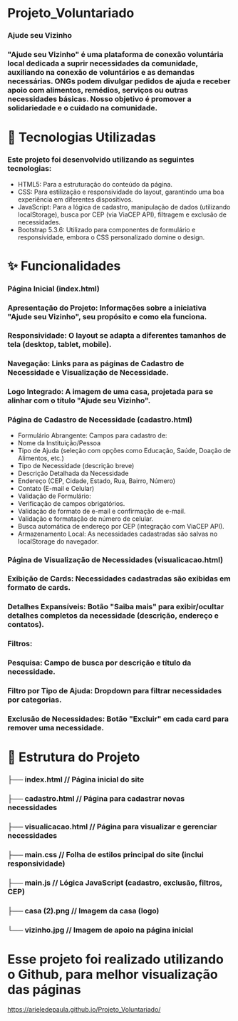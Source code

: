 # Projeto_Voluntariado

### Ajude seu Vizinho

### "Ajude seu Vizinho" é uma plataforma de conexão voluntária local dedicada a suprir necessidades da comunidade, auxiliando na conexão de voluntários e as demandas necessárias. ONGs podem divulgar pedidos de ajuda e receber apoio com alimentos, remédios, serviços ou outras necessidades básicas. Nosso objetivo é promover a solidariedade e o cuidado na comunidade.

# 🚀 Tecnologias Utilizadas

### Este projeto foi desenvolvido utilizando as seguintes tecnologias:

* HTML5: Para a estruturação do conteúdo da página.
* CSS: Para estilização e responsividade do layout, garantindo uma boa experiência em diferentes dispositivos.
* JavaScript: Para a lógica de cadastro, manipulação de dados (utilizando localStorage), busca por CEP (via ViaCEP API), filtragem e exclusão de necessidades.
* Bootstrap 5.3.6: Utilizado para componentes de formulário e responsividade, embora o CSS personalizado domine o design.



# ✨ Funcionalidades

### Página Inicial (index.html)

### Apresentação do Projeto: Informações sobre a iniciativa "Ajude seu Vizinho", seu propósito e como ela funciona.
### Responsividade: O layout se adapta a diferentes tamanhos de tela (desktop, tablet, mobile).
### Navegação: Links para as páginas de Cadastro de Necessidade e Visualização de Necessidade.
### Logo Integrado: A imagem de uma casa, projetada para se alinhar com o título "Ajude seu Vizinho".

### Página de Cadastro de Necessidade (cadastro.html)
* Formulário Abrangente: Campos para cadastro de:
* Nome da Instituição/Pessoa
* Tipo de Ajuda (seleção com opções como Educação, Saúde, Doação de Alimentos, etc.)
* Tipo de Necessidade (descrição breve)
* Descrição Detalhada da Necessidade
* Endereço (CEP, Cidade, Estado, Rua, Bairro, Número)
* Contato (E-mail e Celular)
* Validação de Formulário:
* Verificação de campos obrigatórios.
* Validação de formato de e-mail e confirmação de e-mail.
* Validação e formatação de número de celular.
* Busca automática de endereço por CEP (integração com ViaCEP API).
* Armazenamento Local: As necessidades cadastradas são salvas no localStorage do navegador.

### Página de Visualização de Necessidades (visualicacao.html)

### Exibição de Cards: Necessidades cadastradas são exibidas em formato de cards.
### Detalhes Expansíveis: Botão "Saiba mais" para exibir/ocultar detalhes completos da necessidade (descrição, endereço e contatos).

### Filtros:
### Pesquisa: Campo de busca por descrição e título da necessidade.
### Filtro por Tipo de Ajuda: Dropdown para filtrar necessidades por categorias.
### Exclusão de Necessidades: Botão "Excluir" em cada card para remover uma necessidade.

# 📂 Estrutura do Projeto

### ├── index.html                  // Página inicial do site
### ├── cadastro.html               // Página para cadastrar novas necessidades
### ├── visualicacao.html           // Página para visualizar e gerenciar necessidades
### ├── main.css                    // Folha de estilos principal do site (inclui responsividade)
### ├── main.js                     // Lógica JavaScript (cadastro, exclusão, filtros, CEP)
### ├── casa (2).png                // Imagem da casa (logo)
### └── vizinho.jpg                 // Imagem de apoio na página inicial

# Esse projeto foi realizado utilizando o Github, para melhor visualização das páginas
https://arieledepaula.github.io/Projeto_Voluntariado/


